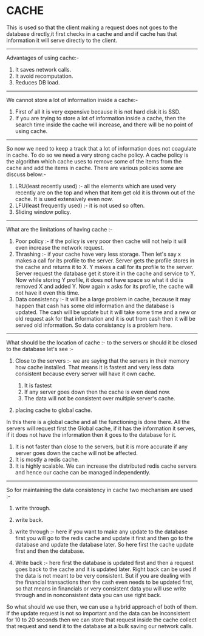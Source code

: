 # CACHE  
This is used so that the client making a request does not goes to the database directly,it first checks in a cache and and if cache has that information it will serve directly to the client. 

---
Advantages of using cache:- 
1. It saves network calls. 
2. It avoid recomputation. 
3. Reduces DB load. 
---
We cannot store a lot of information inside a cache:- 
1. First of all it is very expensive because it is not hard disk it is SSD. 
2. If you are trying to store a lot of information inside a cache, then the search time inside the cache will increase, and there will be no point of using cache. 

---

So now we need to keep a track that a lot of information does not coagulate in cache. To do so we need a very strong cache policy. A cache policy is the algorithm which cache uses to remove some of the items from the cache and add the items in cache. There are various policies some are discuss below:- 
1. LRU(least recently used) :- all the elements which are used very recently are on the top and when that item get old it is thrown out of the cache. It is used extensively even now.
2. LFU(least frequently used) :- it is not used so often. 
3. Sliding window policy. 

---

What are the limitations of having cache :- 
1. Poor policy :- if the policy is very poor then cache will not help it will even increase the network request. 
2. Thrashing :- if your cache have very less storage. Then let's say x makes a call for its profile to the server. Server gets the profile stores in the cache and returns it to X. Y makes a call for its profile to the server. Server request the database get it store it in the cache and service to Y. Now while storing Y profile, it does not have space so what it did is removed X and added Y. Now again x asks for its profile, the cache will not have it even this time. 
3. Data consistency :- it will be a large problem in cache, because it may happen that cash has some old information and the database is updated. The cash will be update but it will take some time and a new or old request ask for that information and it is out from cash then it will be served old information. So data consistancy is a problem here. 

---

What should be the location of cache :- to the servers or should it be closed to the database let's see :- 
1. Close to the servers :- we are saying that the servers in their memory how cache installed. That means it is fastest and very less data consistent because every server will have it own cache. 
    1. It is fastest 
    2. If any server goes down then the cache is even dead now. 
    3. The data will not be consistent over multiple server's cache. 

2. placing cache to global cache. 

In this there is a global cache and all the functioning is done there. All the servers will request first the Global cache, if it has the information it serves, if it does not have the information then it goes to the database for it. 
1. It is not faster than close to the servers, but it is more accurate if any server goes down the cache will not be affected. 
2. It is mostly a redis cache. 
3. It is highly scalable. We can increase the distributed redis cache servers and hence our cache can be managed independently. 

---

So for maintaining the data consistency in cache two mechanism are used :- 
1. write through. 
2. write back. 

1.  write through :- here if you want to make any update to the database first you will go to the redis cache and update it first and then go to the database and update the database later. So here first the cache update first and then the database. 
2. Write back :- here first the database is updated first and then a request goes back to the cache and it is updated later. Right back can be used if the data is not meant to be very consistent. 
But if you are dealing with the financial transactions then the cash even needs to be updated first, so that means in financials or very consistent data you will use write through and in nonconsistent data you can use right back. 

So what should we use then, we can use a hybrid approach of both of them. If the update request is not so important and the data can be inconsistent for 10 to 20 seconds then we can store that request inside the cache collect that request and send it to the database at a bulk saving our network calls.